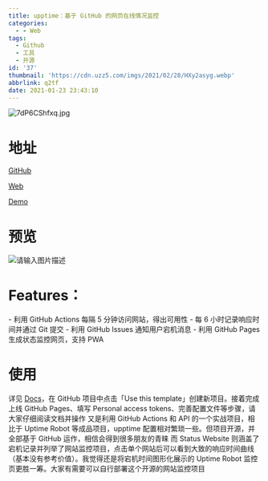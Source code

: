 ```yaml
---
title: upptime：基于 GitHub 的网页在线情况监控
categories:
  - - Web
tags:
  - Github
  - 工具
  - 开源
id: '37'
thumbnail: 'https://cdn.uzz5.com/imgs/2021/02/28/HXy2asyg.webp'
abbrlink: q2tf
date: 2021-01-23 23:43:10
---
```



![7dP6CShfxq.jpg](https://cdn.uzz5.com/imgs/2021/02/28/X5jMA3gq.webp "7dP6CShfxq.jpg")

# 地址

[GitHub](https://github.com/upptime/upptime) 

[Web](https://upptime.js.org/) 

[Demo](https://demo.upptime.js.org/)

# 预览

![请输入图片描述](https://cdn.uzz5.com/imgs/2021/02/28/bxu4MoJi.webp "请输入图片描述")

# Features：

\- 利用 GitHub Actions 每隔 5 分钟访问网站，得出可用性 - 每 6 小时记录响应时间并通过 Git 提交 - 利用 GitHub Issues 通知用户宕机消息 - 利用 GitHub Pages 生成状态监控网页，支持 PWA

# 使用

详见 [Docs](https://upptime.js.org/docs/get-started)，在 GitHub 项目中点击「Use this template」创建新项目。接着完成上线 GitHub Pages、填写 Personal access tokens、完善配置文件等步骤，请大家仔细阅读文档并操作 又是利用 GitHub Actions 和 API 的一个实战项目，相比于 Uptime Robot 等成品项目，upptime 配置相对繁琐一些。但项目开源，并全部基于 GitHub 运作，相信会得到很多朋友的青睐 而 Status Website 则涵盖了宕机记录并列举了网站监控项目，点击单个网站后可以看到大致的响应时间曲线（基本没有参考价值）。我觉得还是将宕机时间图形化展示的 Uptime Robot 监控页更胜一筹。大家有需要可以自行部署这个开源的网站监控项目